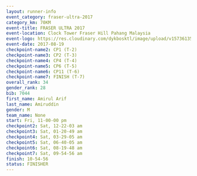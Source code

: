 ```yaml
---
layout: runner-info 
event_category: fraser-ultra-2017 
category_km: 70KM 
event-title: FRASER ULTRA 2017 
event-location: Clock Tower Fraser Hill Pahang Malaysia 
event-logo: https://res.cloudinary.com/dykbosktl/image/upload/v1573613535/Logo/logo_mfst7w.jpg 
event-date: 2017-08-19 
checkpoint-name2: CP1 (T-2) 
checkpoint-name3: CP2 (T-3) 
checkpoint-name4: CP4 (T-4) 
checkpoint-name5: CP6 (T-5) 
checkpoint-name6: CP11 (T-6) 
checkpoint-name7: FINISH (T-7) 
overall_rank: 34
gender_rank: 28
bib: 7044
first_name: Amirul Arif
last_name: Amiruddin
gender: M
team_name: None
start: Fri, 11-00-00 pm
checkpoint2: Sat, 12-22-03 am
checkpoint3: Sat, 01-20-49 am
checkpoint4: Sat, 03-29-05 am
checkpoint5: Sat, 06-40-05 am
checkpoint6: Sat, 08-19-48 am
checkpoint7: Sat, 09-54-56 am
finish: 10-54-56
status: FINISHER
---
```


